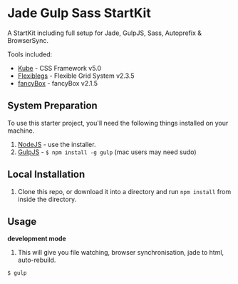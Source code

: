 Jade Gulp Sass StartKit
=============================

A StartKit including full setup for Jade, GulpJS, Sass, Autoprefix & BrowserSync.

Tools included:

* [Kube](https://imperavi.com/kube/) - CSS Framework v5.0
* [Flexiblegs](http://flexible.gs/) - Flexible Grid System v2.3.5
* [fancyBox](http://fancyapps.com/fancybox/) - fancyBox v2.1.5

## System Preparation

To use this starter project, you'll need the following things installed on your machine.

1. [NodeJS](http://nodejs.org) - use the installer.
2. [GulpJS](https://github.com/gulpjs/gulp) - `$ npm install -g gulp` (mac users may need sudo)

## Local Installation

1. Clone this repo, or download it into a directory and run `npm install` from inside the directory.

## Usage

**development mode**

1. This will give you file watching, browser synchronisation, jade to html, auto-rebuild.

```shell
$ gulp
```
